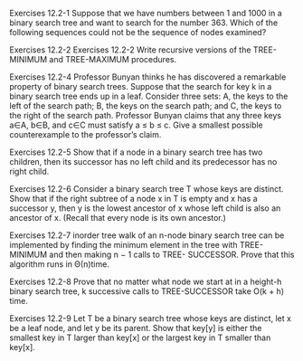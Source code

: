Exercises 12.2-1
Suppose that we have numbers between 1 and 1000 in a binary search tree and want to search for the number 363. Which of the following sequences could not be the sequence of nodes examined?

Exercises 12.2-2
Exercises 12.2-2 Write recursive versions of the TREE-MINIMUM and TREE-MAXIMUM procedures.

Exercises 12.2-4
Professor Bunyan thinks he has discovered a remarkable property of binary search trees. Suppose that the search for key k in a binary search tree ends up in a leaf. Consider three sets: A, the keys to the left of the search path; B, the keys on the search path; and C, the keys to the right of the search path. Professor Bunyan claims that any three keys a∈A, b∈B, and c∈C must satisfy a ≤ b ≤ c. Give a smallest possible counterexample to the professor’s claim.

Exercises 12.2-5
Show that if a node in a binary search tree has two children, then its successor has no left child and its predecessor has no right child.

Exercises 12.2-6
Consider a binary search tree T whose keys are distinct. Show that if the right subtree of a node x in T is empty and x has a successor y, then y is the lowest ancestor of x whose left child is also an ancestor of x. (Recall that every node is its own ancestor.)

Exercises 12.2-7
inorder tree walk of an n-node binary search tree can be implemented by finding the minimum element in the tree with TREE-MINIMUM and then making n − 1 calls to TREE- SUCCESSOR. Prove that this algorithm runs in Θ(n)time.

Exercises 12.2-8
Prove that no matter what node we start at in a height-h binary search tree, k successive calls to TREE-SUCCESSOR take O(k + h) time.

Exercises 12.2-9
Let T be a binary search tree whose keys are distinct, let x be a leaf node, and let y be its parent. Show that key[y] is either the smallest key in T larger than key[x] or the largest key in T smaller than key[x].

